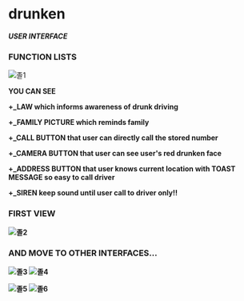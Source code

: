 # drunken
**_USER INTERFACE_**
### FUNCTION LISTS
![졸1](https://user-images.githubusercontent.com/44489852/82537117-7cccb400-9b84-11ea-8fa3-119ee517f491.PNG)

<B>YOU CAN SEE

**+_LAW** which informs awareness of drunk driving

**+_FAMILY PICTURE** which reminds family

**+_CALL BUTTON** that user can directly call the stored number

**+_CAMERA BUTTON** that user can see user's red drunken face

**+_ADDRESS BUTTON** that user knows current location with **TOAST MESSAGE** so easy to call driver

**+_SIREN** keep sound until user call to driver only!!

### FIRST VIEW
![졸2](https://user-images.githubusercontent.com/44489852/82537527-24e27d00-9b85-11ea-97e3-f7b388be6716.png)

### AND MOVE TO OTHER INTERFACES...
![졸3](https://user-images.githubusercontent.com/44489852/82537529-2613aa00-9b85-11ea-83b5-f3eb1386bb39.PNG)
![졸4](https://user-images.githubusercontent.com/44489852/82537530-26ac4080-9b85-11ea-9155-b1dcae43b678.PNG)

![졸5](https://user-images.githubusercontent.com/44489852/82537532-27dd6d80-9b85-11ea-8fb6-9cfcfa1a567e.PNG)
![졸6](https://user-images.githubusercontent.com/44489852/82537533-28760400-9b85-11ea-823e-11a716137699.PNG)

